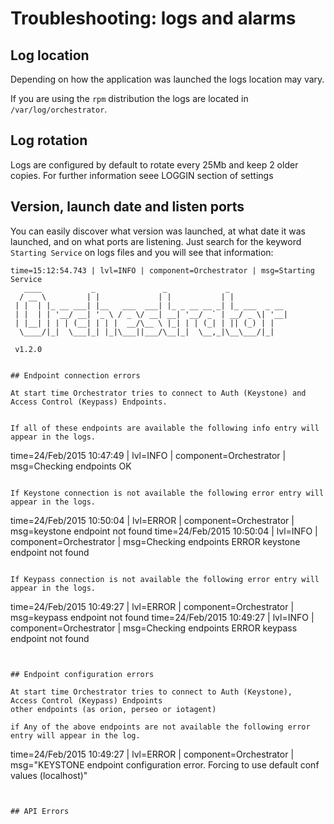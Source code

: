 # Troubleshooting: logs and alarms

## Log location

Depending on how the application was launched the logs location may vary.

If you are using the `rpm` distribution the logs are located in `/var/log/orchestrator`.

## Log rotation

Logs are configured by default to rotate every 25Mb and keep 2 older copies. For further information seee LOGGIN section of settings

## Version, launch date and listen ports

You can easily discover what version was launched, at what date it was launched,
and on what ports are listening. Just search for the keyword `Starting Service` on logs
files and you will see that information:

```
time=15:12:54.743 | lvl=INFO | component=Orchestrator | msg=Starting Service
   ____           _               _             _
  / __ \         | |             | |           | |
 | |  | |_ __ ___| |__   ___  ___| |_ _ __ __ _| |_ ___  _ __
 | |  | | '__/ __| '_ \ / _ \/ __| __| '__/ _` | __/ _ \| '__|
 | |__| | | | (__| | | |  __/\__ \ |_| | | (_| | || (_) | |
  \____/|_|  \___|_| |_|\___||___/\__|_|  \__,_|\__\___/|_|

 v1.2.0


## Endpoint connection errors

At start time Orchestrator tries to connect to Auth (Keystone) and Access Control (Keypass) Endpoints.


If all of these endpoints are available the following info entry will appear in the logs.

```
time=24/Feb/2015 10:47:49 | lvl=INFO | component=Orchestrator | msg=Checking endpoints OK
```

If Keystone connection is not available the following error entry will appear in the logs.
```
time=24/Feb/2015 10:50:04 | lvl=ERROR | component=Orchestrator | msg=keystone endpoint not found
time=24/Feb/2015 10:50:04 | lvl=INFO | component=Orchestrator | msg=Checking endpoints ERROR keystone endpoint not found
```

If Keypass connection is not available the following error entry will appear in the logs.
```
time=24/Feb/2015 10:49:27 | lvl=ERROR | component=Orchestrator | msg=keypass endpoint not found
time=24/Feb/2015 10:49:27 | lvl=INFO | component=Orchestrator | msg=Checking endpoints ERROR keypass endpoint not found
```


## Endpoint configuration errors

At start time Orchestrator tries to connect to Auth (Keystone),  Access Control (Keypass) Endpoints
other endpoints (as orion, perseo or iotagent)

if Any of the above endpoints are not available the following error entry will appear in the log.
```
time=24/Feb/2015 10:49:27 | lvl=ERROR | component=Orchestrator | msg="KEYSTONE endpoint configuration error. Forcing to use default conf values (localhost)"
```


## API Errors
